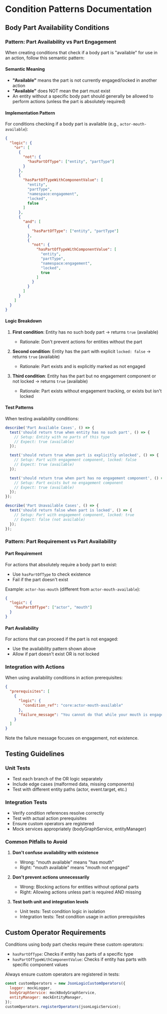 # Condition Patterns Documentation

## Body Part Availability Conditions

### Pattern: Part Availability vs Part Engagement

When creating conditions that check if a body part is "available" for use in an action, follow this semantic pattern:

#### Semantic Meaning

- **"Available"** means the part is not currently engaged/locked in another action
- **"Available"** does NOT mean the part must exist
- An entity without a specific body part should generally be allowed to perform actions (unless the part is absolutely required)

#### Implementation Pattern

For conditions checking if a body part is available (e.g., `actor-mouth-available`):

```json
{
  "logic": {
    "or": [
      {
        "not": {
          "hasPartOfType": ["entity", "partType"]
        }
      },
      {
        "hasPartOfTypeWithComponentValue": [
          "entity",
          "partType",
          "namespace:engagement",
          "locked",
          false
        ]
      },
      {
        "and": [
          {
            "hasPartOfType": ["entity", "partType"]
          },
          {
            "not": {
              "hasPartOfTypeWithComponentValue": [
                "entity",
                "partType",
                "namespace:engagement",
                "locked",
                true
              ]
            }
          }
        ]
      }
    ]
  }
}
```

#### Logic Breakdown

1. **First condition**: Entity has no such body part → returns `true` (available)
   - Rationale: Don't prevent actions for entities without the part

2. **Second condition**: Entity has the part with explicit `locked: false` → returns `true` (available)
   - Rationale: Part exists and is explicitly marked as not engaged

3. **Third condition**: Entity has the part but no engagement component or not locked → returns `true` (available)
   - Rationale: Part exists without engagement tracking, or exists but isn't locked

#### Test Patterns

When testing availability conditions:

```javascript
describe('Part Available Cases', () => {
  test('should return true when entity has no such part', () => {
    // Setup: Entity with no parts of this type
    // Expect: true (available)
  });

  test('should return true when part is explicitly unlocked', () => {
    // Setup: Part with engagement component, locked: false
    // Expect: true (available)
  });

  test('should return true when part has no engagement component', () => {
    // Setup: Part exists but no engagement component
    // Expect: true (available)
  });
});

describe('Part Unavailable Cases', () => {
  test('should return false when part is locked', () => {
    // Setup: Part with engagement component, locked: true
    // Expect: false (not available)
  });
});
```

### Pattern: Part Requirement vs Part Availability

#### Part Requirement

For actions that absolutely require a body part to exist:

- Use `hasPartOfType` to check existence
- Fail if the part doesn't exist

Example: `actor-has-mouth` (different from `actor-mouth-available`):

```json
{
  "logic": {
    "hasPartOfType": ["actor", "mouth"]
  }
}
```

#### Part Availability

For actions that can proceed if the part is not engaged:

- Use the availability pattern shown above
- Allow if part doesn't exist OR is not locked

### Integration with Actions

When using availability conditions in action prerequisites:

```json
{
  "prerequisites": [
    {
      "logic": {
        "condition_ref": "core:actor-mouth-available"
      },
      "failure_message": "You cannot do that while your mouth is engaged."
    }
  ]
}
```

Note the failure message focuses on engagement, not existence.

## Testing Guidelines

### Unit Tests

- Test each branch of the OR logic separately
- Include edge cases (malformed data, missing components)
- Test with different entity paths (actor, event.target, etc.)

### Integration Tests

- Verify condition references resolve correctly
- Test with actual action prerequisites
- Ensure custom operators are registered
- Mock services appropriately (bodyGraphService, entityManager)

### Common Pitfalls to Avoid

1. **Don't confuse availability with existence**
   - Wrong: "mouth available" means "has mouth"
   - Right: "mouth available" means "mouth not engaged"

2. **Don't prevent actions unnecessarily**
   - Wrong: Blocking actions for entities without optional parts
   - Right: Allowing actions unless part is required AND missing

3. **Test both unit and integration levels**
   - Unit tests: Test condition logic in isolation
   - Integration tests: Test condition usage in action prerequisites

## Custom Operator Requirements

Conditions using body part checks require these custom operators:

- `hasPartOfType`: Checks if entity has parts of a specific type
- `hasPartOfTypeWithComponentValue`: Checks if entity has parts with specific component values

Always ensure custom operators are registered in tests:

```javascript
const customOperators = new JsonLogicCustomOperators({
  logger: mockLogger,
  bodyGraphService: mockBodyGraphService,
  entityManager: mockEntityManager,
});
customOperators.registerOperators(jsonLogicService);
```
